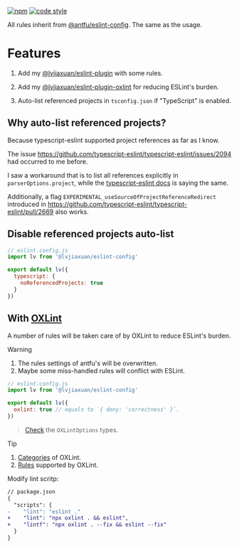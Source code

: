 [![npm](https://img.shields.io/npm/v/@lvjiaxuan/eslint-config)](https://www.npmjs.com/package/@lvjiaxuan/eslint-config)
[![code style](https://antfu.me/badge-code-style.svg)](https://github.com/antfu/eslint-config)

All rules inherit from [@antfu/eslint-config](https://github.com/antfu/eslint-config). The same as the usage.

# Features
1. Add my [@lvjiaxuan/eslint-plugin](https://github.com/lvjiaxuan/eslint-config/blob/main/packages/eslint-plugin/src/index.ts) with some rules.

2. Add my [@lvjiaxuan/eslint-plugin-oxlint](https://github.com/lvjiaxuan/eslint-config/tree/main/packages/eslint-plugin-oxlint/src/index.ts) for reducing ESLint's burden.

3. Auto-list referenced projects in `tsconfig.json` if "TypeScript" is enabled.

## Why auto-list referenced projects?

Because typescript-eslint supported project references as far as I know.

The issue https://github.com/typescript-eslint/typescript-eslint/issues/2094 had occurred to me before.

I saw a workaround that is to list all references explicitly in `parserOptions.project`, while the [typescript-eslint docs](https://typescript-eslint.io/packages/parser#project) is saying the same.

Additionally, a flag `EXPERIMENTAL_useSourceOfProjectReferenceRedirect` introduced in https://github.com/typescript-eslint/typescript-eslint/pull/2669 also works.

## Disable referenced projects auto-list

```js
// eslint.config.js
import lv from '@lvjiaxuan/eslint-config'

export default lv({
  typescript: {
    noReferencedProjects: true
  }
})
```

## With [OXLint](https://github.com/oxc-project/oxc#-linter)

A number of rules will be taken care of by OXLint to reduce ESLint's burden.

> [!WARNING]
> 1. The rules settings of antfu's will be overwritten.
> 2. Maybe some miss-handled rules will conflict with ESLint.

```js
// eslint.config.js
import lv from '@lvjiaxuan/eslint-config'

export default lv({
  oxlint: true // equals to `{ deny: 'correctness' }`.
})
```

> [Check](https://github.com/lvjiaxuan/eslint-config/blob/main/packages/eslint-config/src/types.ts) the `OXLintOptions` types.

> [!Tip]
> 1. [Categories](https://github.com/oxc-project/oxc/blob/main/crates/oxc_linter/src/rule.rs#L35) of OXLint.
> 2. [Rules](https://github.com/oxc-project/oxc/tree/main/crates/oxc_linter/src/rules) supported by OXLint.

Modify lint scritp:
<!-- eslint-skip -->
```diff
// package.json
{
  "scripts": {
-    "lint": "eslint ."
+    "lint": "npx oxlint . && eslint",
+    "lintf": "npx oxlint . --fix && eslint --fix"
  }
}
```
